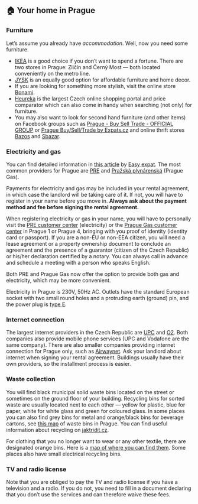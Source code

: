 ## 🏠 Your home in Prague

### Furniture

Let’s assume you already have *accommodation*. Well, now you need some furniture.

- [IKEA](https://www.ikea.com/cz/cs/) is a good choice if you don’t want to spend a fortune. There are two stores in Prague: Zličín and Černý Most — both located conveniently on the metro line.
- [JYSK](https://jysk.cz/) is an equally good option for affordable furniture and home decor.
- If you are looking for something more stylish, visit the online store [Bonami](https://www.bonami.cz/).
- [Heureka](https://www.heureka.cz/) is the largest Czech online shopping portal and price comparator which can also come in handy when searching (not only) for furniture. 
- You may also want to look for second hand furniture (and other items) on Facebook groups such as [Prague - Buy Sell Trade - OFFICIAL GROUP](https://www.facebook.com/groups/official.prague) or [Prague Buy/Sell/Trade by Expats.cz](https://www.facebook.com/groups/prague.buy.sell.trade) and online thrift stores [Bazos](https://www.bazos.cz/) and [Sbazar](https://www.sbazar.cz/).

### Electricity and gas

You can find detailed information in [this article](https://www.easyexpat.com/en/guides/czech-republic/prague/moving/gas-electricity-water.htm) by [Easy expat](https://www.easyexpat.com/). The most common providers for Prague are [PRE](https://www.pre.cz/en/households/) and [Pražská plynárenská](https://www.ppas.cz/) (Prague Gas).

Payments for electricity and gas may be included in your rental agreement, in which case the landlord will be taking care of it. If not, you will have to register in your name before you move in. **Always ask about the payment method and fee before signing the rental agreement.** 

When registering electricity or gas in your name, you will have to personally visit the [PRE customer center](https://www.pre.cz/en/contacts/customer-centre/) (electricity) or the [Prague Gas customer center](https://www.ppas.cz/kontakty) in Prague 1 or Prague 4, bringing with you proof of identity (identity card or passport). If you are a non-EU or non-EEA citizen, you will need a lease agreement or a property ownership document to conclude an agreement and the presence of a guarantor (citizen of the Czech Republic) or his/her declaration certified by a notary. You can always call in advance and schedule a meeting with a person who speaks English.

Both PRE and Prague Gas now offer the option to provide both gas and electricity, which may be more convenient.

Electricity in Prague is 230V, 50Hz AC. Outlets have the standard European socket with two small round holes and a protruding earth (ground) pin, and the power plug is [type E](https://www.iec.ch/worldplugs/typeE.htm).

### Internet connection

The largest internet providers in the Czech Republic are [UPC](https://www.upc.cz/) and [O2](https://www.o2.cz/osobni/internet). Both companies also provide mobile phone services (UPC and Vodafone are the same company). There are also smaller companies providing internet connection for Prague only, such as [Airwaynet](https://www.airwaynet.cz/en/). Ask your landlord about internet when signing your rental agreement. Buildings usually have their own providers, so the installment process is easier. 

### Waste collection

You will find black municipal solid waste bins located on the street or sometimes on the ground floor of your building. Recycling bins for sorted waste are usually located next to each other — yellow for plastic, blue for paper, white for white glass and green for coloured glass. In some places you can also find grey bins for metal and orange/black bins for beverage cartons, see [this map](https://ksnko.praha.eu/map-separated/) of waste bins in Prague. You can find useful information about recycling on [jaktridit.cz](https://jaktridit.cz/en).

For clothing that you no longer want to wear or any other textile, there are designated orange bins. Here is a [map of where you can find them](https://www.recyklujemetextil.cz/kde-najdete-kontejnery). Some places also have small electrical recycling bins.

### TV and radio license

Note that you are obliged to pay the TV and radio license if you have a television and a radio. If you do not, you need to fill in a document declaring that you don’t use the services and can therefore waive these fees.
